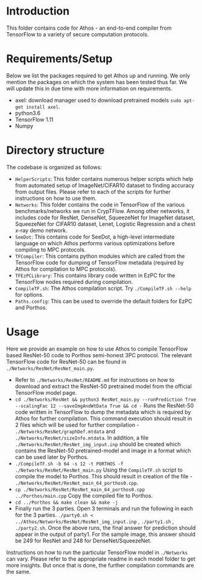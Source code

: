 # Introduction
This folder contains code for Athos - an end-to-end compiler from TensorFlow to a variety of secure computation protocols.

# Requirements/Setup 
Below we list the packages required to get Athos up and running. We only mention the packages on which the system has been tested thus far. We will update this in due time with more information on requirements. 
- axel: download manager used to download pretrained models `sudo apt-get install axel`.
- python3.6
- TensorFlow 1.11
- Numpy

# Directory structure
The codebase is organized as follows:
- `HelperScripts`: This folder contains numerous helper scripts which help from automated setup of ImageNet/CIFAR10 dataset to finding accuracy from output files. Please refer to each of the scripts for further instructions on how to use them.
- `Networks`: This folder contains the code in TensorFlow of the various benchmarks/networks we run in CrypTFlow. Among other networks, it includes code for ResNet, DenseNet, SqueezeNet for ImageNet dataset, SqueezeNet for CIFAR10 dataset, Lenet, Logistic Regression and a chest x-ray demo network.
- `SeeDot`: This contains code for SeeDot, a high-level intermediate language on which Athos performs various optimizations before compiling to MPC protocols.
- `TFCompiler`: This contains python modules which are called from the TensorFlow code for dumping of TensorFlow metadata (required by Athos for compilation to MPC protocols).
- `TFEzPCLibrary`: This contains library code written in EzPC for the TensorFlow nodes required during compilation.
- `CompileTF.sh`: The Athos compilation script. Try `./CompileTF.sh --help` for options.
- `Paths.config`: This can be used to override the default folders for EzPC and Porthos.

# Usage
Here we provide an example on how to use Athos to compile TensorFlow based ResNet-50 code to Porthos semi-honest 3PC protocol. The relevant TensorFlow code for ResNet-50 can be found in `./Networks/ResNet/ResNet_main.py`.
- Refer to `./Networks/ResNet/README.md` for instructions on how to download and extract the ResNet-50 pretrained model from the official TensorFlow model page.
- `cd ./Networks/ResNet && python3 ResNet_main.py --runPrediction True --scalingFac 12 --saveImgAndWtData True && cd -`
Runs the ResNet-50 code written in TensorFlow to dump the metadata which is required by Athos for further compilation. 
This command execution should result in 2 files which will be used for further compilation - `./Networks/ResNet/graphDef.mtdata` and `./Networks/ResNet/sizeInfo.mtdata`. In addition, a file `./Networks/ResNet/ResNet_img_input.inp` should be created which contains the ResNet-50 pretrained-model and image in a format which can be used later by Porthos.
- `./CompileTF.sh -b 64 -s 12 -t PORTHOS -f ./Networks/ResNet/ResNet_main.py`
Using the `CompileTF.sh` script to compile the model to Porthos. This should result in creation of the file - `./Networks/ResNet/ResNet_main_64_porthos0.cpp`.
- `cp ./Networks/ResNet/ResNet_main_64_porthos0.cpp ../Porthos/main.cpp`
Copy the compiled file to Porthos.
- `cd ../Porthos && make clean && make -j` 
- Finally run the 3 parties. Open 3 terminals and run the following in each for the 3 parties.
`./party0.sh < ../Athos/Networks/ResNet/ResNet_img_input.inp` ,
`./party1.sh` ,
`./party2.sh`.
Once the above runs, the final answer for prediction should appear in the output of party1. For the sample image, this answer should be 249 for ResNet and 248 for DenseNet/SqueezeNet.

Instructions on how to run the particular TensorFlow model in `./Networks` can vary. Please refer to the appropriate readme in each model folder to get more insights. But once that is done, the further compilation commands are the same.

